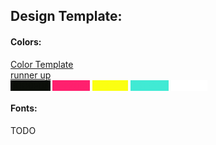 ## Design Template:

#### Colors:
[Color Template](https://coolors.co/0c0f0a-ff206e-fbff12-41ead4-ffffff)<br>
[runner up](https://coolors.co/3772ff-f038ff-ef709d-e2ef70-70e4ef)<br>
<span style="background-color: light-gray;">
<span style="background-color:#0C0F0A;color:#0C0F0A;">#0C0F0A</span>
<span style="background-color:#FF206E;color:#FF206E;">#FF206E</span>
<span style="background-color:#FBFF12;color:#FBFF12;">#FBFF12</span>
<span style="background-color:#41EAD4;color:#41EAD4;">#41EAD4</span>
<span style="background-color:#FFFFFF;color:#FFFFFF;">#FFFFFF</span>
</span>

#### Fonts:
TODO